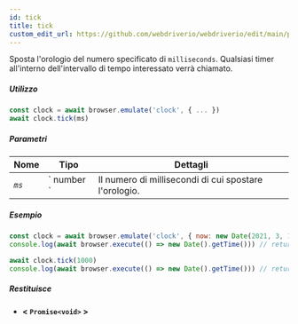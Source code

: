 ```yaml
---
id: tick
title: tick
custom_edit_url: https://github.com/webdriverio/webdriverio/edit/main/packages/webdriverio/src/commands/clock/tick.ts
---
```


Sposta l'orologio del numero specificato di `milliseconds`. Qualsiasi timer all'interno dell'intervallo di tempo interessato verrà chiamato.

##### Utilizzo

```js
const clock = await browser.emulate('clock', { ... })
await clock.tick(ms)
```

##### Parametri

<table>
  <thead>
    <tr>
      <th>Nome</th><th>Tipo</th><th>Dettagli</th>
    </tr>
  </thead>
  <tbody>
    <tr>
      <td><code><var>ms</var></code></td>
      <td>` number `</td>
      <td>Il numero di millisecondi di cui spostare l'orologio.</td>
    </tr>
  </tbody>
</table>

##### Esempio

```js title="tick.js"
const clock = await browser.emulate('clock', { now: new Date(2021, 3, 14) })
console.log(await browser.execute(() => new Date().getTime())) // returns 1618383600000

await clock.tick(1000)
console.log(await browser.execute(() => new Date().getTime())) // returns 1618383601000
```

##### Restituisce

- **&lt; `Promise<void>` &gt;**